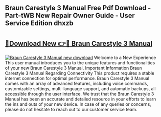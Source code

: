 ## Braun Carestyle 3 Manual Free Pdf Download - Part-tWB New Repair Owner Guide - User Service Edition dhxzb

# <h2><a href="http://cf19238.oget.top/?id=Braun+Carestyle+3+Manual">🔗Download New 👉🔴 Braun Carestyle 3 Manual</a></h2>

[![Braun Carestyle 3 Manual new download](https://i.imgur.com/5g1atiW.png)](http://cf19238.oget.top/?id=Braun+Carestyle+3+Manual)
Welcome to a New Experience This user manual introduces you to the unique features and functionalities of your new Braun Carestyle 3 Manual. Important Information Braun Carestyle 3 Manual Regarding Connectivity This product requires a stable internet connection for optimal performance. Braun Carestyle 3 Manual comes with an array of advanced features, including voice commands, customizable settings, multi-language support, and automatic backups, all accessible through the user interface. We trust that the Braun Carestyle 3 Manual has been an accurate and detailed resource in your efforts to learn the ins and outs of your new device. In case of any queries or concerns, please do not hesitate to reach out to our customer service team.
